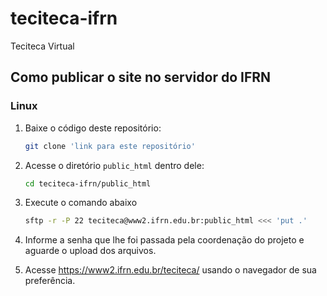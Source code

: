 # teciteca-ifrn
Teciteca Virtual

## Como publicar o site no servidor do IFRN
### Linux
1. Baixe o código deste repositório:
    ```bash
    git clone 'link para este repositório'
    ```

1. Acesse o diretório `public_html` dentro dele:
    ```bash
    cd teciteca-ifrn/public_html
    ```

1. Execute o comando abaixo 
    ```bash
    sftp -r -P 22 teciteca@www2.ifrn.edu.br:public_html <<< 'put .'
    ```

1. Informe a senha que lhe foi passada pela coordenação do projeto e aguarde o upload dos arquivos.

1. Acesse https://www2.ifrn.edu.br/teciteca/ usando o navegador de sua preferência.